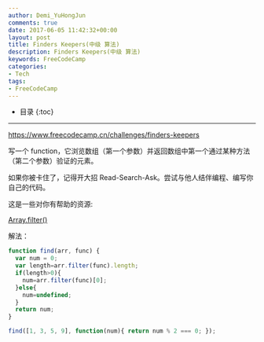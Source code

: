 ```yaml
---
author: Demi_YuHongJun
comments: true
date: 2017-06-05 11:42:32+00:00
layout: post
title: Finders Keepers(中级 算法)
description: Finders Keepers(中级 算法)
keywords: FreeCodeCamp
categories:
- Tech
tags:
- FreeCodeCamp
---
```

* 目录
{:toc}
---

https://www.freecodecamp.cn/challenges/finders-keepers

写一个 function，它浏览数组（第一个参数）并返回数组中第一个通过某种方法（第二个参数）验证的元素。

如果你被卡住了，记得开大招 Read-Search-Ask。尝试与他人结伴编程、编写你自己的代码。

这是一些对你有帮助的资源:

[Array.filter()](https://developer.mozilla.org/zh-CN/docs/Web/JavaScript/Reference/Global_Objects/Array/filter)

解法：
```javascript
function find(arr, func) {
  var num = 0;
  var length=arr.filter(func).length;
  if(length>0){
    num=arr.filter(func)[0];
  }else{
    num=undefined;
  }
  return num;
}

find([1, 3, 5, 9], function(num){ return num % 2 === 0; });

```
